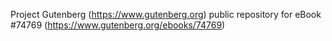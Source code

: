 Project Gutenberg (https://www.gutenberg.org) public repository for
eBook #74769 (https://www.gutenberg.org/ebooks/74769)
